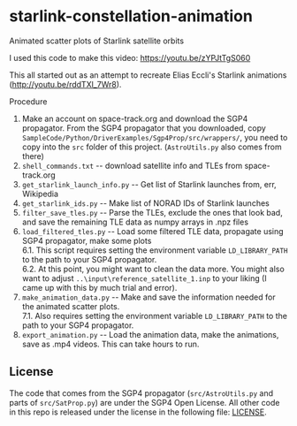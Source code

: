 # starlink-constellation-animation
Animated scatter plots of Starlink satellite orbits

I used this code to make this video: https://youtu.be/zYPJtTgS060

This all started out as an attempt to recreate Elias Eccli's Starlink animations (http://youtu.be/rddTXl_7Wr8).

Procedure
1. Make an account on space-track.org and download the SGP4 propagator. From the SGP4 propagator that you downloaded, copy `SampleCode/Python/DriverExamples/Sgp4Prop/src/wrappers/`, you need to copy into the `src` folder of this project. (`AstroUtils.py` also comes from there)
2. `shell_commands.txt` -- download satellite info and TLEs from space-track.org
3. `get_starlink_launch_info.py` -- Get list of Starlink launches from, err, Wikipedia
4. `get_starlink_ids.py` -- Make list of NORAD IDs of Starlink launches
5. `filter_save_tles.py` -- Parse the TLEs, exclude the ones that look bad, and save the remaining TLE data as numpy arrays in .npz files
6. `load_filtered_tles.py` -- Load some filtered TLE data, propagate using SGP4 propagator, make some plots  
 6.1. This script requires setting the environment variable `LD_LIBRARY_PATH` to the path to your SGP4 propagator.  
 6.2. At this point, you might want to clean the data more. You might also want to adjust `..\input\reference_satellite_1.inp` to your liking (I came up with this by much trial and error).
7. `make_animation_data.py` -- Make and save the information needed for the animated scatter plots.  
 7.1. Also requires setting the environment variable `LD_LIBRARY_PATH` to the path to your SGP4 propagator.
9. `export_animation.py` -- Load the animation data, make the animations, save as .mp4 videos.  This can take hours to run.

## License
The code that comes from the SGP4 propagator (`src/AstroUtils.py` and parts of `src/SatProp.py`) are under the SGP4 Open License.  All other code in this repo is released under the license in the following file: [LICENSE](LICENSE).
